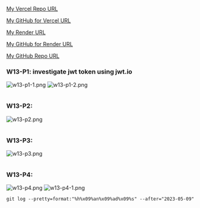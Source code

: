 [My Vercel Repo URL](https://1112-client-card-demo-80.vercel.app/)

[My GitHub for Vercel URL](https://github.com/1112-wp2/1112-client-card-demo-80)

[My Render URL](https://one112-server-cs-info-lab-62wd.onrender.com)

[My GitHub for Render URL](https://github.com/1112-wp2/1112-server-card-demo-80)

[My GitHub Repo URL](https://github.com/1112-wp2/1111-wp2_demo_80)

### W13-P1: investigate jwt token using jwt.io

![w13-p1-1.png](https://wjviuyuwtkixlajqlpbk.supabase.co/storage/v1/object/public/demo-80/md_img/w13-p1-1.png)
![w13-p1-2.png](https://wjviuyuwtkixlajqlpbk.supabase.co/storage/v1/object/public/demo-80/md_img/w13-p1-2.png)

```

```

### W13-P2:

![w13-p2.png](https://wjviuyuwtkixlajqlpbk.supabase.co/storage/v1/object/public/demo-80/md_img/w12-p2.png)

```

```

### W13-P3:

![w13-p3.png](https://wjviuyuwtkixlajqlpbk.supabase.co/storage/v1/object/public/demo-80/md_img/w12-p3.png)

```

```

### W13-P4:

![w13-p4.png](https://wjviuyuwtkixlajqlpbk.supabase.co/storage/v1/object/public/demo-80/md_img/w12-p4.png)
![w13-p4-1.png](https://wjviuyuwtkixlajqlpbk.supabase.co/storage/v1/object/public/demo-80/md_img/w12-p4-1.png)

```
git log --pretty=format:"%h%x09%an%x09%ad%x09%s" --after="2023-05-09"
```
